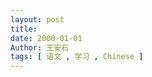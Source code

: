```yaml
---
layout: post
title: 
date: 2000-01-01
Author: 王安石
tags: [ 语文 , 学习 , Chinese ]
---
```



<!-- more -->


